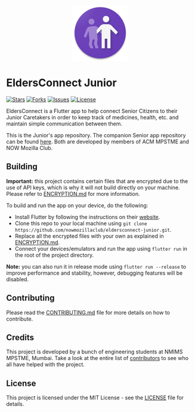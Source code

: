 <p align="center"><img height="150" width="150" src="./branding/icon.png" alt="EldersConnect Junior"/></p>

# EldersConnect Junior

[![Stars](https://img.shields.io/github/stars/nowmozillaclub/eldersconnect-junior.svg)](https://github.com/nowmozillaclub/eldersconnect-junior/stargazers)
[![Forks](https://img.shields.io/github/forks/nowmozillaclub/eldersconnect-junior.svg)](https://github.com/nowmozillaclub/eldersconnect-junior/network/members)
[![Issues](https://img.shields.io/github/issues/nowmozillaclub/eldersconnect-junior.svg)](https://github.com/nowmozillaclub/eldersconnect-junior/issues)
[![License](https://img.shields.io/github/license/nowmozillaclub/eldersconnect-junior.svg)](https://opensource.org/licenses/GPL-3.0)

EldersConnect is a Flutter app to help connect Senior Citizens to their Junior Caretakers in order to keep track of medicines, health, etc. and maintain simple communication between them.

This is the Junior's app repository. The companion Senior app repository can be found [here](https://github.com/nowmozillaclub/eldersconnect-senior). Both are developed by members of ACM MPSTME and NOW Mozilla Club.

## Building

**Important:** this project contains certain files that are encrypted due to the use of API keys, which is why it will not build directly on your machine. Please refer to [ENCRYPTION.md](ENCRYPTION.md) for more information.

To build and run the app on your device, do the following:

-   Install Flutter by following the instructions on their [website](https://flutter.dev/docs/get-started/install/).
-   Clone this repo to your local machine using `git clone https://github.com/nowmozillaclub/eldersconnect-junior.git`.
-   Replace all the encrypted files with your own as explained in [ENCRYPTION.md](ENCRYPTION.md).
-   Connect your devices/emulators and run the app using `flutter run` in the root of the project directory.

**Note:** you can also run it in release mode using `flutter run --release` to improve performance and stability, however, debugging features will be disabled.

## Contributing

Please read the [CONTRIBUTING.md](CONTRIBUTING.md) file for more details on how to contribute.

## Credits

This project is developed by a bunch of engineering students at NMIMS MPSTME, Mumbai. Take a look at the entire list of [contributors](https://github.com/nowmozillaclub/eldersconnect-junior/graphs/contributors) to see who all have helped with the project.

## License

This project is licensed under the MIT License - see the [LICENSE](LICENSE) file for details.
